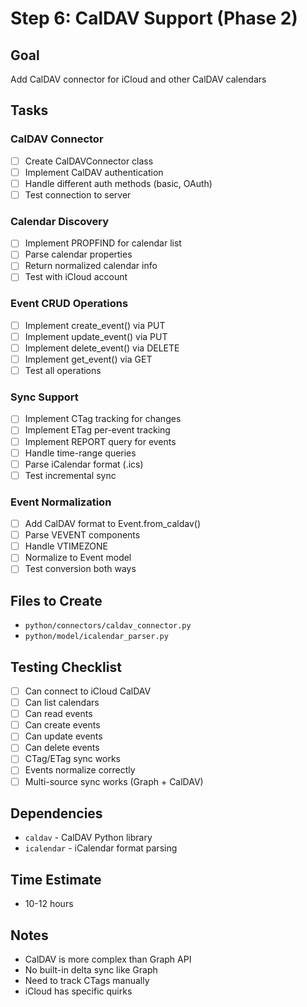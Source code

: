 # Step 6: CalDAV Support (Phase 2)

## Goal
Add CalDAV connector for iCloud and other CalDAV calendars

## Tasks

### CalDAV Connector
- [ ] Create CalDAVConnector class
- [ ] Implement CalDAV authentication
- [ ] Handle different auth methods (basic, OAuth)
- [ ] Test connection to server

### Calendar Discovery
- [ ] Implement PROPFIND for calendar list
- [ ] Parse calendar properties
- [ ] Return normalized calendar info
- [ ] Test with iCloud account

### Event CRUD Operations
- [ ] Implement create_event() via PUT
- [ ] Implement update_event() via PUT
- [ ] Implement delete_event() via DELETE
- [ ] Implement get_event() via GET
- [ ] Test all operations

### Sync Support
- [ ] Implement CTag tracking for changes
- [ ] Implement ETag per-event tracking
- [ ] Implement REPORT query for events
- [ ] Handle time-range queries
- [ ] Parse iCalendar format (.ics)
- [ ] Test incremental sync

### Event Normalization
- [ ] Add CalDAV format to Event.from_caldav()
- [ ] Parse VEVENT components
- [ ] Handle VTIMEZONE
- [ ] Normalize to Event model
- [ ] Test conversion both ways

## Files to Create
- `python/connectors/caldav_connector.py`
- `python/model/icalendar_parser.py`

## Testing Checklist
- [ ] Can connect to iCloud CalDAV
- [ ] Can list calendars
- [ ] Can read events
- [ ] Can create events
- [ ] Can update events
- [ ] Can delete events
- [ ] CTag/ETag sync works
- [ ] Events normalize correctly
- [ ] Multi-source sync works (Graph + CalDAV)

## Dependencies
- `caldav` - CalDAV Python library
- `icalendar` - iCalendar format parsing

## Time Estimate
- 10-12 hours

## Notes
- CalDAV is more complex than Graph API
- No built-in delta sync like Graph
- Need to track CTags manually
- iCloud has specific quirks
